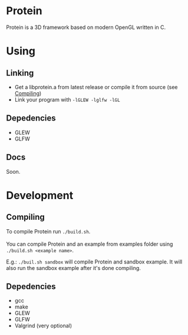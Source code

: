 # Protein
Protein is a 3D framework based on modern OpenGL written in C.

# Using
## Linking
* Get a libprotein.a from latest release or compile it from source (see [Compiling](#compiling))
* Link your program with ``` -lGLEW -lglfw -lGL ```

## Depedencies
* GLEW
* GLFW

## Docs
Soon.

# Development
## Compiling
To compile Protein run ```./build.sh```.  
<br>
You can compile Protein and an example from examples folder using ```./build.sh <example name>```.

E.g.: ```./buil.sh sandbox``` will compile Protein and sandbox example. It will also run the sandbox example after it's done compiling.

## Depedencies
* gcc
* make
* GLEW
* GLFW
* Valgrind (very optional)